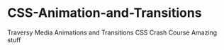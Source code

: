 # CSS-Animation-and-Transitions
Traversy Media Animations and Transitions CSS Crash Course Amazing stuff
